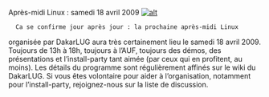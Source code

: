 
 Après-midi Linux : samedi 18 avril 2009
[![alt](https://github.com/Dakarlug/scrapper/reddit.png "")](https://github.com/Dakarlug/scrapper/pdf)
    
      Ca se confirme jour après jour : la prochaine après-midi Linux
organisée par DakarLUG aura très certainement lieu le samedi 18 avril
2009. Toujours de 13h à 18h, toujours à l’AUF, toujours des démos, des
présentations et l’install-party tant aimée (par ceux qui en profitent,
au moins). Les détails du programme sont régulièrement affinés sur le wiki du DakarLUG. Si vous êtes volontaire pour aider à l’organisation, notamment pour l’install-party, rejoignez-nous sur la liste de discussion.
    
    
    



    



    



    



    



    



 
    
     